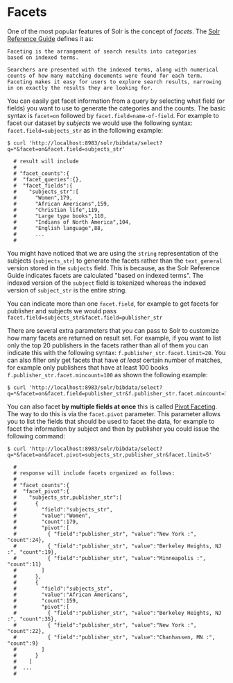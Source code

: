 # Facets
One of the most popular features of Solr is the concept of *facets*. The [Solr Reference Guide](https://lucene.apache.org/solr/guide/7_0/faceting.html) defines it as:

    Faceting is the arrangement of search results into categories
    based on indexed terms.

    Searchers are presented with the indexed terms, along with numerical
    counts of how many matching documents were found for each term.
    Faceting makes it easy for users to explore search results, narrowing
    in on exactly the results they are looking for.

You can easily get facet information from a query by selecting what field (or fields) you want to use to generate the categories and the counts. The basic syntax is `facet=on` followed by `facet.field=name-of-field`. For example to facet our dataset by *subjects* we would use the following syntax: `facet.field=subjects_str` as in the following example:

```
$ curl 'http://localhost:8983/solr/bibdata/select?q=*&facet=on&facet.field=subjects_str'

  # result will include
  #
  # "facet_counts":{
  #  "facet_queries":{},
  #  "facet_fields":{
  #    "subjects_str":[
  #      "Women",179,
  #      "African Americans",159,
  #      "Christian life",119,
  #      "Large type books",110,
  #      "Indians of North America",104,
  #      "English language",88,
  #      ...
  #    
```

You might have noticed that we are using the `string` representation of the subjects (`subjects_str`) to generate the facets rather than the `text_general` version stored in the `subjects` field. This is because, as the Solr Reference Guide indicates facets are calculated "based on indexed terms". The indexed version of the `subject` field is tokenized whereas the indexed version of `subject_str` is the entire string.  

You can indicate more than one `facet.field`, for example to get facets for publisher and subjects we would pass `facet.field=subjects_str&facet.field=publisher_str`

There are several extra parameters that you can pass to Solr to customize how many facets are returned on result set. For example, if you want to list only the top 20 publishers in the facets rather than all of them you can indicate this with the following syntax: `f.publisher_str.facet.limit=20`. You can also filter only get facets that have *at least* certain number of matches, for example only publishers that have at least 100 books `f.publisher_str.facet.mincount=100` as shown the following example:

```
$ curl 'http://localhost:8983/solr/bibdata/select?q=*&facet=on&facet.field=publisher_str&f.publisher_str.facet.mincount=100&f.publisher_str.facet.limit=20'
```

You can also facet **by multiple fields at once** this is called [Pivot Faceting](https://lucene.apache.org/solr/guide/7_0/faceting.html#pivot-decision-tree-faceting). The way to do this is via the `facet.pivot` parameter. This parameter allows you to list the fields that should be used to facet the data, for example to facet the information by subject and then by publisher you could issue the following command:

```
$ curl 'http://localhost:8983/solr/bibdata/select?q=*&facet=on&facet.pivot=subjects_str,publisher_str&facet.limit=5'

  #
  # response will include facets organized as follows:
  #
  # "facet_counts":{
  #  "facet_pivot":{
  #    "subjects_str,publisher_str":[
  #      {
  #        "field":"subjects_str",
  #        "value":"Women",
  #        "count":179,
  #        "pivot":[
  #          { "field":"publisher_str", "value":"New York :", "count":24},
  #          { "field":"publisher_str", "value":"Berkeley Heights, NJ :", "count":19},
  #          { "field":"publisher_str", "value":"Minneapolis :", "count":11}
  #        ]
  #      },
  #      {
  #        "field":"subjects_str",
  #        "value":"African Americans",
  #        "count":159,
  #        "pivot":[
  #          { "field":"publisher_str", "value":"Berkeley Heights, NJ :", "count":35},
  #          { "field":"publisher_str", "value":"New York :", "count":22},
  #          { "field":"publisher_str", "value":"Chanhassen, MN :", "count":9}
  #        ]
  #      }
  #    ]
  #  ...
  #
```
